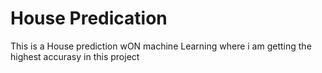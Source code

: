 # House Predication
This is a House prediction wON machine Learning where i am getting the highest accurasy in this project 